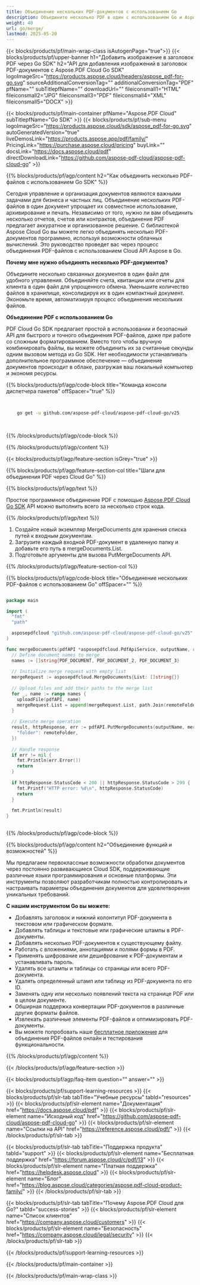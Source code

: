 ```yaml
---
title: Объединение нескольких PDF-документов с использованием Go
description: Объедините несколько PDF в один с использованием Go и Aspose.PDF Cloud SDK.
weight: 40
url: go/merge/
lastmod: 2025-05-20
---
```


{{< blocks/products/pf/main-wrap-class isAutogenPage="true">}}
{{< blocks/products/pf/upper-banner h1="Добавить изображение в заголовок PDF через Go SDK" h2="API для добавления изображений в заголовок PDF-документов с Aspose.PDF Cloud Go SDK" logoImageSrc="https://products.aspose.cloud/headers/aspose_pdf-for-go.svg" sourceAdditionalConversionTag="" additionalConversionTag="PDF" pfName="" subTitlepfName="" downloadUrl="" fileiconsmall1="HTML" fileiconsmall2="JPG" fileiconsmall3="PDF" fileiconsmall4="XML" fileiconsmall5="DOCX" >}}

{{< blocks/products/pf/main-container pfName="Aspose.PDF Cloud" subTitlepfName="Go SDK" >}}
{{< blocks/products/pf/sub-menu logoImageSrc="https://products.aspose.cloud/sdk/aspose_pdf-for-go.svg"
autoGeneratedVersion="true"
liveDemosLink="https://products.aspose.app/pdf/family/" PricingLink="https://purchase.aspose.cloud/pricing" buyLink="" docsLink="https://docs.aspose.cloud/pdf"  directDownloadLink="https://github.com/aspose-pdf-cloud/aspose-pdf-cloud-go" >}}

{{% blocks/products/pf/agp/content h2="Как объединить несколько PDF-файлов с использованием Go SDK" %}}

Сегодня управление и организация документов являются важными задачами для бизнеса и частных лиц. Объединение нескольких PDF-файлов в один документ упрощает их совместное использование, архивирование и печать. Независимо от того, нужно ли вам объединить несколько отчетов, счетов или контрактов, объединение PDF предлагает аккуратное и организованное решение. С библиотекой Aspose Cloud Go вы можете легко объединять несколько PDF-документов программно, используя возможности облачных вычислений. Это руководство проведет вас через процесс объединения PDF-файлов с использованием Cloud API Aspose в Go.

**Почему мне нужно объединять несколько PDF-документов?**

Объедините несколько связанных документов в один файл для удобного управления. Объединяйте счета, квитанции или отчеты для клиента в один файл для упрощенного обмена. Уменьшите количество файлов в хранилище, консолидируя их в один компактный документ. Экономьте время, автоматизируя процесс объединения нескольких файлов.

**Объединение PDF с использованием Go**

PDF Cloud Go SDK предлагает простой в использовании и безопасный API для быстрого и точного объединения PDF-файлов, даже при работе со сложным форматированием. Вместо того чтобы вручную комбинировать файлы, вы можете объединить их за считанные секунды одним вызовом метода из Go SDK. Нет необходимости устанавливать дополнительное программное обеспечение — объединение документов происходит в облаке, разгружая ваш локальный компьютер и экономя ресурсы.

{{% blocks/products/pf/agp/code-block title="Команда консоли диспетчера пакетов" offSpacer="true" %}}

```bash

     
    go get -u github.com/aspose-pdf-cloud/aspose-pdf-cloud-go/v25
     
     

```

{{% /blocks/products/pf/agp/code-block %}}

{{% /blocks/products/pf/agp/content %}}

{{< blocks/products/pf/agp/feature-section isGrey="true" >}}

{{% blocks/products/pf/agp/feature-section-col title="Шаги для объединения PDF через Cloud Go" %}}

{{% blocks/products/pf/agp/text %}}

Простое программное объединение PDF с помощью
[Aspose.PDF Cloud Go SDK](https://products.aspose.cloud/pdf/go/)
API можно выполнить всего за несколько строк кода.

{{% /blocks/products/pf/agp/text %}}

1. Создайте новый экземпляр MergeDocuments для хранения списка путей к входным документам.
1. Загрузите каждый входной PDF-документ в удаленную папку и добавьте его путь в mergeDocuments.List.
1. Подготовьте аргументы для вызова PutMergeDocuments API.

{{% /blocks/products/pf/agp/feature-section-col %}}

{{% blocks/products/pf/agp/code-block title="Объединение нескольких PDF-файлов с использованием Go" offSpacer="" %}}

```go

package main

import (
  "fmt"
  "path"

  asposepdfcloud "github.com/aspose-pdf-cloud/aspose-pdf-cloud-go/v25"
)

func mergeDocuments(pdfAPI *asposepdfcloud.PdfApiService, outputName, remoteFolder string) {
  // Define document names to merge
  names := []string{PDF_DOCUMENT, PDF_DOCUMENT_2, PDF_DOCUMENT_3}
  
  // Initialize merge request with empty list
  mergeRequest := asposepdfcloud.MergeDocuments{List: []string{}}
  
  // Upload files and add their paths to the merge list
  for _, name := range names {
    uploadFile(pdfAPI, name)
    mergeRequest.List = append(mergeRequest.List, path.Join(remoteFolder, name))
  }
  
  // Execute merge operation
  result, httpResponse, err := pdfAPI.PutMergeDocuments(outputName, mergeRequest, map[string]interface{}{
    "folder": remoteFolder,
  })
  
  // Handle response
  if err != nil {
    fmt.Println(err.Error())
    return
  }
  
  if httpResponse.StatusCode < 200 || httpResponse.StatusCode > 299 {
    fmt.Printf("HTTP error: %d\n", httpResponse.StatusCode)
    return
  }
  
  fmt.Println(result)
}
  
```

{{% /blocks/products/pf/agp/code-block %}}

{{% blocks/products/pf/agp/content h2="Объединение функций и возможностей" %}}

Мы предлагаем первоклассные возможности обработки документов через постоянно развивающиеся Cloud SDK, поддерживающие различные языки программирования и основные платформы. Эти инструменты позволяют разработчикам полностью контролировать и настраивать параметры объединения документов для удовлетворения уникальных требований.

**С нашим инструментом Go вы можете:**

+ Добавлять заголовок и нижний колонтитул PDF-документа в текстовом или графическом формате.
+ Добавлять таблицы и текстовые или графические штампы в PDF-документы.
+ Добавлять несколько PDF-документов к существующему файлу.
+ Работать с вложениями, аннотациями и полями формы в PDF.
+ Применять шифрование или дешифрование к PDF-документам и устанавливать пароль.
+ Удалять все штампы и таблицы со страницы или всего PDF-документа.
+ Удалять определенный штамп или таблицу из PDF-документа по его ID.
+ Заменять одну или несколько появлений текста на странице PDF или в целом документе.
+ Обширная поддержка конвертации PDF-документов в различные другие форматы файлов.
+ Извлекать различные элементы PDF-файлов и оптимизировать PDF-документы.
+ Вы можете попробовать наше [бесплатное приложение](https://products.aspose.app/pdf/merger) для объединения PDF-файлов онлайн и тестирования функциональности.

{{% /blocks/products/pf/agp/content %}}

{{< /blocks/products/pf/agp/feature-section >}}

{{< blocks/products/pf/agp/faq-item question="" answer="" >}}

{{< blocks/products/pf/support-learning-resources >}}
{{< blocks/products/pf/slr-tab tabTitle="Учебные ресурсы" tabId="resources" >}}
{{< blocks/products/pf/slr-element name="Документация" href="https://docs.aspose.cloud/pdf" >}}
{{< blocks/products/pf/slr-element name="Исходный код" href="https://github.com/aspose-pdf-cloud/aspose-pdf-cloud-go" >}}
{{< blocks/products/pf/slr-element name="Ссылки на API" href="https://reference.aspose.cloud/pdf/" >}}
{{< /blocks/products/pf/slr-tab >}}

{{< blocks/products/pf/slr-tab tabTitle="Поддержка продукта" tabId="support" >}}
{{< blocks/products/pf/slr-element name="Бесплатная поддержка" href="https://forum.aspose.cloud/c/pdf/13" >}}
{{< blocks/products/pf/slr-element name="Платная поддержка" href="https://helpdesk.aspose.cloud" >}}
{{< blocks/products/pf/slr-element name="Блог" href="https://blog.aspose.cloud/categories/aspose.pdf-cloud-product-family/" >}}
{{< /blocks/products/pf/slr-tab >}}

{{< blocks/products/pf/slr-tab tabTitle="Почему Aspose.PDF Cloud для Go?" tabId="success-stories" >}}
{{< blocks/products/pf/slr-element name="Список клиентов" href="https://company.aspose.cloud/customers" >}}
{{< blocks/products/pf/slr-element name="Безопасность" href="https://company.aspose.cloud/legal/security" >}}
{{< /blocks/products/pf/slr-tab >}}

{{< /blocks/products/pf/support-learning-resources >}}

{{< /blocks/products/pf/main-container >}}

{{< /blocks/products/pf/main-wrap-class >}}



